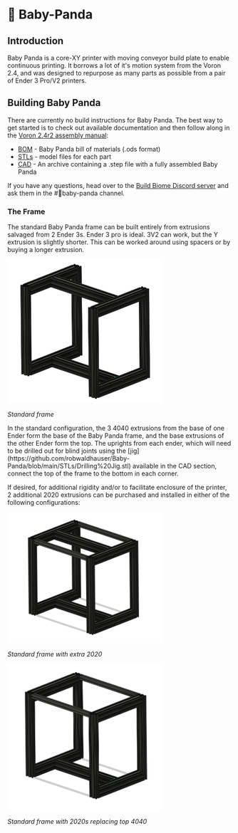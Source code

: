 # 🐼 Baby-Panda
## Introduction
Baby Panda is a core-XY printer with moving conveyor build plate to enable continuous printing. It borrows a lot of it's motion system from the Voron 2.4, and was designed to repurpose as many parts as possible from a pair of Ender 3 Pro/V2 printers. 

## Building Baby Panda
There are currently no build instructions for Baby Panda. The best way to get started is to check out available documentation and then follow along in the [Voron 2.4r2 assembly manual](https://github.com/VoronDesign/Voron-2/raw/Voron2.4/Manual/Assembly_Manual_2.4r2.pdf):
* [BOM](https://github.com/robwaldhauser/Baby-Panda/blob/main/BOM%20Spreadsheet.ods) - Baby Panda bill of materials (.ods format)
* [STLs](https://github.com/robwaldhauser/Baby-Panda/tree/main/STLs) - model files for each part
* [CAD](https://github.com/robwaldhauser/Baby-Panda/tree/main/CAD) - An archive containing a .step file with a fully assembled Baby Panda

If you have any questions, head over to the [Build Biome Discord server](https://discord.gg/SpCVg9wG) and ask them in the #🐼baby-panda channel. 

### The Frame
The standard Baby Panda frame can be built entirely from extrusions salvaged from 2 Ender 3s. Ender 3 pro is ideal. 3V2 can work, but the Y extrusion is slightly shorter. This can be worked around using spacers or by buying a longer extrusion.

<p><img src="images/standard_frame.png" width="350"></p>
<p><em>Standard frame</em></p>

<p>In the standard configuration, the 3 4040 extrusions from the base of one Ender form the base of the Baby Panda frame, and the base extrusions of the other Ender  form the top. The uprights from each ender, which will need to be drilled out for blind joints using the [jig](https://github.com/robwaldhauser/Baby-Panda/blob/main/STLs/Drilling%20Jig.stl) available in the CAD section, connect the top of the frame to the bottom in each corner.</p>

<p>If desired, for additional rigidity and/or to facilitate enclosure of the printer, 2 additional 2020 extrusions can be purchased and installed in either of the following configurations:</p>

<p><img src="images/standard_frame_plus_2_2020s.png" width="350"></p>
<p><em>Standard frame with extra 2020</em></p>


<p><img src="images/standard_frame_plus_2_2020s_less_top_4040_crossbar.png" width="350"></p>
<p><em>Standard frame with 2020s replacing top 4040</em></p>


